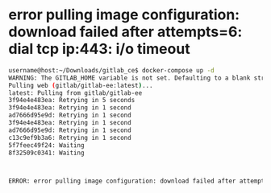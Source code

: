 
# error pulling image configuration: download failed after attempts=6: dial tcp ip:443: i/o timeout

```bash
username@host:~/Downloads/gitlab_ce$ docker-compose up -d
WARNING: The GITLAB_HOME variable is not set. Defaulting to a blank string.
Pulling web (gitlab/gitlab-ee:latest)...
latest: Pulling from gitlab/gitlab-ee
3f94e4e483ea: Retrying in 5 seconds
3f94e4e483ea: Retrying in 1 second
ad7666d95e9d: Retrying in 1 second
3f94e4e483ea: Retrying in 1 second
ad7666d95e9d: Retrying in 1 second
c13c9ef9b3a6: Retrying in 1 second
5f7feec49f24: Waiting
8f32509c0341: Waiting



ERROR: error pulling image configuration: download failed after attempts=6: dial tcp ip: i/o timeout
```
